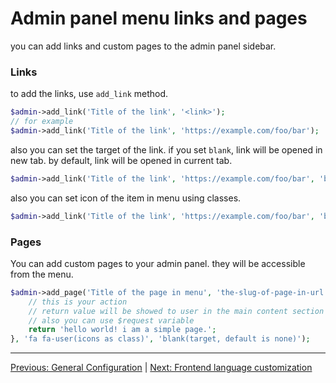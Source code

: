 # Admin panel menu links and pages
you can add links and custom pages to the admin panel sidebar.

### Links
to add the links, use `add_link` method.

```php
$admin->add_link('Title of the link', '<link>');
// for example
$admin->add_link('Title of the link', 'https://example.com/foo/bar');
```

also you can set the target of the link. if you set `blank`, link will be opened in new tab. by default, link will be opened in current tab.

```php
$admin->add_link('Title of the link', 'https://example.com/foo/bar', 'blank');
```

also you can set icon of the item in menu using classes.

```php
$admin->add_link('Title of the link', 'https://example.com/foo/bar', 'blank', 'fa fa-user'); // fontawesome
```

### Pages
You can add custom pages to your admin panel. they will be accessible from the menu.

```php
$admin->add_page('Title of the page in menu', 'the-slug-of-page-in-url', function($request){
    // this is your action
    // return value will be showed to user in the main content section of the view
    // also you can use $request variable
    return 'hello world! i am a simple page.';
}, 'fa fa-user(icons as class)', 'blank(target, default is none)');
```

---

[Previous: General Configuration](00_general_configuration.md) | [Next: Frontend language customization](02_lang.md)
